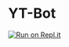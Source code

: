 # YT-Bot

[![Run on Repl.it](https://repl.it/badge/github/Gouthamkc/YT-Bot)](https://repl.it/github/Gouthamkc/YT-Bot)